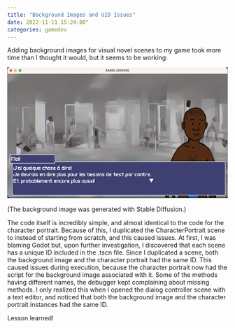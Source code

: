 ```yaml
---
title: "Background Images and UID Issues"
date: 2022-11-11 15:24:00"
categories: gamedev
---
```


Adding background images for visual novel scenes to my game took more time than I thought it would, but it seems to be working:

![Dialog In Progress](/assets/images/20221111_01.png)

(The background image was generated with Stable Diffusion.)

The code itself is incredibly simple, and almost identical to the code for the character portrait. Because of this, I duplicated the CharacterPortrait scene to instead of starting from scratch, and this caused issues. At first, I was blaming Godot but, upon further investigation, I discovered that each scene has a unique ID included in the .tscn file. Since I duplicated a scene, both the background image and the character portrait had the same ID. This caused issues during execution, because the character portrait now had the script for the background image associated with it. Some of the methods having different names, the debugger kept complaining about missing methods. I only realized this when I opened the dialog controller scene with a text editor, and noticed that both the background image and the character portrait instances had the same ID.

Lesson learned!
